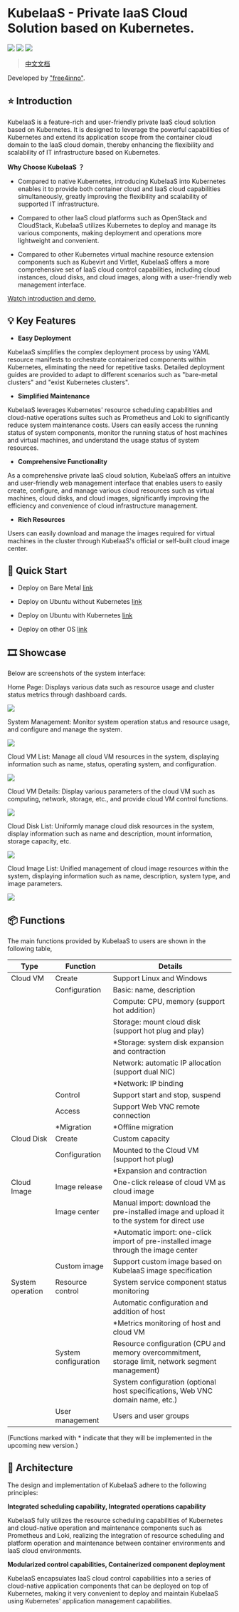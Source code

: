 # KubeIaaS - Private IaaS Cloud Solution based on Kubernetes.

![](https://img.shields.io/badge/-free4inno-blue)
![](https://img.shields.io/github/license/free4inno/kubeiaas)
![](https://img.shields.io/github/v/release/free4inno/kubeiaas)

> [中文文档](/docs/README-CN.md)

Developed by ["free4inno"](http://www.free4inno.com).

## ⭐ Introduction

KubeIaaS is a feature-rich and user-friendly private IaaS cloud solution based on Kubernetes. 
It is designed to leverage the powerful capabilities of Kubernetes and extend its application scope from the container cloud domain to the IaaS cloud domain, thereby enhancing the flexibility and scalability of IT infrastructure based on Kubernetes.

**Why Choose KubeIaaS ？**

- Compared to native Kubernetes, introducing KubeIaaS into Kubernetes enables it to provide both container cloud and IaaS cloud capabilities simultaneously, greatly improving the flexibility and scalability of supported IT infrastructure.

- Compared to other IaaS cloud platforms such as OpenStack and CloudStack, KubeIaaS utilizes Kubernetes to deploy and manage its various components, making deployment and operations more lightweight and convenient.

- Compared to other Kubernetes virtual machine resource extension components such as Kubevirt and Virtlet, KubeIaaS offers a more comprehensive set of IaaS cloud control capabilities, including cloud instances, cloud disks, and cloud images, along with a user-friendly web management interface.

[Watch introduction and demo.](https://www.bilibili.com/video/BV1em4y1C7uE/)

## 💡 Key Features

- **Easy Deployment**

KubeIaaS simplifies the complex deployment process by using YAML resource manifests to orchestrate containerized components within Kubernetes, eliminating the need for repetitive tasks. Detailed deployment guides are provided to adapt to different scenarios such as "bare-metal clusters" and "exist Kubernetes clusters".

- **Simplified Maintenance**

KubeIaaS leverages Kubernetes' resource scheduling capabilities and cloud-native operations suites such as Prometheus and Loki to significantly reduce system maintenance costs. Users can easily access the running status of system components, monitor the running status of host machines and virtual machines, and understand the usage status of system resources.

- **Comprehensive Functionality**

As a comprehensive private IaaS cloud solution, KubeIaaS offers an intuitive and user-friendly web management interface that enables users to easily create, configure, and manage various cloud resources such as virtual machines, cloud disks, and cloud images, significantly improving the efficiency and convenience of cloud infrastructure management.

- **Rich Resources**

Users can easily download and manage the images required for virtual machines in the cluster through KubeIaaS's official or self-built cloud image center.

## 🚀 Quick Start

- Deploy on Bare Metal [link](/docs/deploy/deploy-os-ubuntu-22.04-cn.md)

- Deploy on Ubuntu without Kubernetes [link](/docs/deploy/deploy-kubernetes-1.23-cn.md)

- Deploy on Ubuntu with Kubernetes [link](/docs/deploy/deploy-kubeiaas-1.0-ubuntu-cn.md)

- Deploy on other OS [link](/docs/deploy/deploy-kubeiaas-1.0-general-cn.md)

## 🎞️ Showcase

Below are screenshots of the system interface:

Home Page: Displays various data such as resource usage and cluster status metrics through dashboard cards.

![](/docs/img/readme/img_0.png)

System Management: Monitor system operation status and resource usage, and configure and manage the system.

![](/docs/img/readme/img_1.png)

Cloud VM List: Manage all cloud VM resources in the system, displaying information such as name, status, operating system, and configuration.

![](/docs/img/readme/img_2.png)

Cloud VM Details: Display various parameters of the cloud VM such as computing, network, storage, etc., and provide cloud VM control functions.

![](/docs/img/readme/img_3.png)

Cloud Disk List: Uniformly manage cloud disk resources in the system, display information such as name and description, mount information, storage capacity, etc.

![](/docs/img/readme/img_4.png)

Cloud Image List: Unified management of cloud image resources within the system, displaying information such as name, description, system type, and image parameters.

![](/docs/img/readme/img_5.png)

## 📦 Functions

The main functions provided by KubeIaaS to users are shown in the following table,

| **Type**         | **Function**         | **Details**                                                                                       |
|------------------|----------------------|---------------------------------------------------------------------------------------------------|
| Cloud VM         | Create               | Support Linux and Windows                                                                         |
|                  | Configuration        | Basic: name, description                                                                          |
|                  |                      | Compute: CPU, memory (support hot addition)                                                       |
|                  |                      | Storage: mount cloud disk (support hot plug and play)                                             |
|                  |                      | *Storage: system disk expansion and contraction                                                   |
|                  |                      | Network: automatic IP allocation (support dual NIC)                                               |
|                  |                      | *Network: IP binding                                                                              |
|                  | Control              | Support start and stop, suspend                                                                   |
|                  | Access               | Support Web VNC remote connection                                                                 |
|                  | *Migration           | *Offline migration                                                                                |
| Cloud Disk       | Create               | Custom capacity                                                                                   |
|                  | Configuration        | Mounted to the Cloud VM (support hot plug)                                                        |
|                  |                      | *Expansion and contraction                                                                        |
| Cloud Image      | Image release	       | One-click release of cloud VM as cloud image                                                      |
|                  | Image center         | Manual import: download the pre-installed image and upload it to the system for direct use        |
|                  |                      | *Automatic import: one-click import of pre-installed image through the image center               |
|                  | Custom image         | Support custom image based on KubeIaaS image specification                                        |
| System operation | Resource control     | System service component status monitoring                                                        |
|                  |                      | Automatic configuration and addition of host                                                      |
|                  |                      | *Metrics monitoring of host and cloud VM                                                          |
|                  | System configuration | Resource configuration (CPU and memory overcommitment, storage limit, network segment management) |
|                  |                      | System configuration (optional host specifications, Web VNC domain name, etc.)                    |
|                  | User management      | Users and user groups                                                                             |

(Functions marked with * indicate that they will be implemented in the upcoming new version.)


## 📖 Architecture

The design and implementation of KubeIaaS adhere to the following principles:

**Integrated scheduling capability, Integrated operations capability**

KubeIaaS fully utilizes the resource scheduling capabilities of Kubernetes and cloud-native operation and maintenance components such as Prometheus and Loki, realizing the integration of resource scheduling and platform operation and maintenance between container environments and IaaS cloud environments.

**Modularized control capabilities, Containerized component deployment**

KubeIaaS encapsulates IaaS cloud control capabilities into a series of cloud-native application components that can be deployed on top of Kubernetes, making it very convenient to deploy and maintain KubeIaaS using Kubernetes' application management capabilities.
